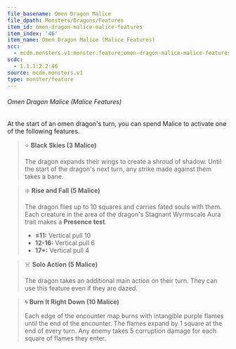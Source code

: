 ```yaml
---
file_basename: Omen Dragon Malice
file_dpath: Monsters/Dragons/Features
item_id: omen-dragon-malice-malice-features
item_index: '46'
item_name: Omen Dragon Malice (Malice Features)
scc:
  - mcdm.monsters.v1:monster.feature:omen-dragon-malice-malice-features
scdc:
  - 1.1.1:2.2:46
source: mcdm.monsters.v1
type: monster/feature
---
```


###### Omen Dragon Malice (Malice Features)

At the start of an omen dragon's turn, you can spend Malice to activate one of the following features.

> ⭐️ **Black Skies (3 Malice)**
>
> The dragon expands their wings to create a shroud of shadow. Until the start of the dragon's next turn, any strike made against them takes a bane.

> ❇️ **Rise and Fall (5 Malice)**
>
> The dragon flies up to 10 squares and carries fated souls with them. Each creature in the area of the dragon's Stagnant Wyrmscale Aura trait makes a **Presence test**.
>
> - **≤11:** Vertical pull 10
> - **12-16:** Vertical pull 6
> - **17+:** Vertical pull 4

> ☠️ **Solo Action (5 Malice)**
>
> The dragon takes an additional main action on their turn. They can use this feature even if they are dazed.

> 🌀 **Burn It Right Down (10 Malice)**
>
> Each edge of the encounter map burns with intangible purple flames until the end of the encounter. The flames expand by 1 square at the end of every turn. Any enemy takes 5 corruption damage for each square of flames they enter.
